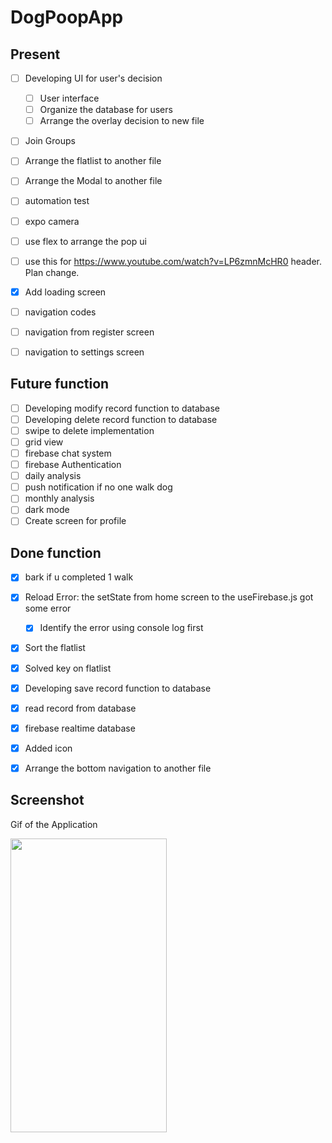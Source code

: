 # DogPoopApp

## Present  
- [ ] Developing UI for user's decision<br>
  - [ ] User interface<br>
  - [ ] Organize the database for users
  - [ ] Arrange the overlay decision to new file<br>
- [ ] Join Groups<br>
- [ ] Arrange the flatlist to another file<br>
- [ ] Arrange the Modal to another file<br>
- [ ] automation test<br>
- [ ] expo camera<br>
- [ ] use flex to arrange the pop ui<br>

- [ ] use this for https://www.youtube.com/watch?v=LP6zmnMcHR0 header. Plan change.<br>
- [x] Add loading screen<br>
- [ ] navigation codes<br>
- [ ] navigation from register screen<br>
- [ ] navigation to settings screen<br>

## Future function
- [ ] Developing modify record function to database<br>
- [ ] Developing delete record function to database<br>
- [ ] swipe to delete implementation<br>
- [ ] grid view<br>
- [ ] firebase chat system<br>
- [ ] firebase Authentication<br>
- [ ] daily analysis<br>
- [ ] push notification if no one walk dog<br>
- [ ] monthly analysis<br>
- [ ] dark mode<br>
- [ ] Create screen for profile<br>

## Done function
- [x] bark if u completed 1 walk<br>
- [x] Reload Error: the setState from home screen to the useFirebase.js got some error<br>
  - [x] Identify the error using console log first<br>
- [x] Sort the flatlist<br>
- [x] Solved key on flatlist
- [x] Developing save record function to database<br>
- [x] read record from database<br>
- [x] firebase realtime database<br>
- [x] Added icon<br>
- [x] Arrange the bottom navigation to another file<br>


## Screenshot
<p>Gif of the Application</p>
<p align="left">
  <img src="./assets/images/video2.gif" width="250" height="470">
</p>


